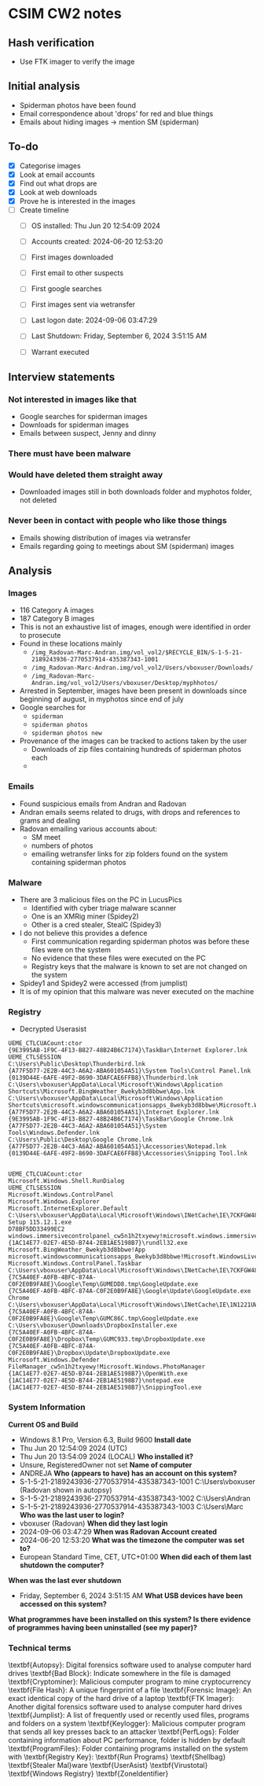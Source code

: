 # CSIM CW2 notes
## Hash verification
- Use FTK imager to verify the image

## Initial analysis
- Spiderman photos have been found
- Email correspondence about 'drops' for red and blue things
- Emails about hiding images -> mention SM (spiderman)

## To-do
- [x] Categorise images 
- [x] Look at email accounts
- [x] Find out what drops are
- [x] Look at web downloads
- [x] Prove he is interested in the images
- [ ] Create timeline
	- [ ] OS installed:  Thu Jun 20 12:54:09 2024
	- [ ] Accounts created: 2024-06-20 12:53:20
	- [ ] First images downloaded
	- [ ] First email to other suspects
	- [ ] First google searches
	- [ ] First images sent via wetransfer
	- [ ] Last logon date: 2024-09-06 03:47:29
	- [ ] Last Shutdown:  Friday, September 6, 2024 3:51:15 AM
	- [ ] Warrant executed


## Interview statements
### Not interested in images like that
- Google searches for spiderman images
- Downloads for spiderman images 
- Emails between suspect, Jenny and dinny
### There must have been malware
### Would have deleted them straight away
- Downloaded images still in both downloads folder and myphotos folder, not deleted
### Never been in contact with people who like those things
- Emails showing distribution of images via wetransfer
- Emails regarding going to meetings about SM (spiderman) images

## Analysis
### Images
- 116 Category A images
- 187 Category B images
- This is not an exhaustive list of images, enough were identified in order to prosecute 
- Found in these locations mainly 
	- `/img_Radovan-Marc-Andran.img/vol_vol2/$RECYCLE_BIN/S-1-5-21-2189243936-2770537914-435387343-1001`
	- `/img_Radovan-Marc-Andran.img/vol_vol2/Users/vboxuser/Downloads/`
	- `/img_Radovan-Marc-Andran.img/vol_vol2/Users/vboxuser/Desktop/myphhotos/`
- Arrested in September, images have been present in downloads since beginning of august, in myphotos since end of july
- Google searches for 
	- `spiderman`
	- `spiderman photos`
	- `spiderman photos new`
- Provenance of the images can be tracked to actions taken by the user
	- Downloads of zip files containing hundreds of spiderman photos each 
	- 

### Emails
- Found suspicious emails from Andran and Radovan
- Andran emails seems related to drugs, with drops and references to grams and dealing
- Radovan emailing various accounts about:
	- SM meet
	- numbers of photos
	- emailing wetransfer links for zip folders found on the system containing spiderman photos


### Malware
- There are 3 malicious files on the PC in LucusPics
	- Identified with cyber triage malware scanner
	- One is an XMRig miner (Spidey2)
	- Other is a cred stealer, StealC (Spidey3)
- I do not believe this provides a defence
	- First communication regarding spiderman photos was before these files were on the system
	- No evidence that these files were executed on the PC
	- Registry keys that the malware is known to set are not changed on the system
- Spidey1 and Spidey2 were accessed (from jumplist) 
- It is of my opinion that this malware was never executed on the machine


### Registry
- Decrypted Userasist
```
UEME_CTLCUACount:ctor	
{9E3995AB-1F9C-4F13-B827-48B24B6C7174}\TaskBar\Internet Explorer.lnk	
UEME_CTLSESSION	
C:\Users\Public\Desktop\Thunderbird.lnk	
{A77F5D77-2E2B-44C3-A6A2-ABA601054A51}\System Tools\Control Panel.lnk
{0139D44E-6AFE-49F2-8690-3DAFCAE6FFB8}\Thunderbird.lnk	
C:\Users\vboxuser\AppData\Local\Microsoft\Windows\Application Shortcuts\Microsoft.BingWeather_8wekyb3d8bbwe\App.lnk	
C:\Users\vboxuser\AppData\Local\Microsoft\Windows\Application Shortcuts\microsoft.windowscommunicationsapps_8wekyb3d8bbwe\Microsoft.WindowsLive.Mail.lnk	
{A77F5D77-2E2B-44C3-A6A2-ABA601054A51}\Internet Explorer.lnk	
{9E3995AB-1F9C-4F13-B827-48B24B6C7174}\TaskBar\Google Chrome.lnk	
{A77F5D77-2E2B-44C3-A6A2-ABA601054A51}\System Tools\Windows.Defender.lnk
C:\Users\Public\Desktop\Google Chrome.lnk
{A77F5D77-2E2B-44C3-A6A2-ABA601054A51}\Accessories\Notepad.lnk	
{0139D44E-6AFE-49F2-8690-3DAFCAE6FFB8}\Accessories\Snipping Tool.lnk	


UEME_CTLCUACount:ctor	
Microsoft.Windows.Shell.RunDialog
UEME_CTLSESSION	
Microsoft.Windows.ControlPanel	
Microsoft.Windows.Explorer	
Microsoft.InternetExplorer.Default	
C:\Users\vboxuser\AppData\Local\Microsoft\Windows\INetCache\IE\7CKFGW48\Thunderbird Setup 115.12.1.exe	
D78BF5DD33499EC2	
windows.immersivecontrolpanel_cw5n1h2txyewy!microsoft.windows.immersivecontrolpanel	
{1AC14E77-02E7-4E5D-B744-2EB1AE5198B7}\rundll32.exe	
Microsoft.BingWeather_8wekyb3d8bbwe!App	
microsoft.windowscommunicationsapps_8wekyb3d8bbwe!Microsoft.WindowsLive.Mail	
Microsoft.Windows.ControlPanel.Taskbar	
C:\Users\vboxuser\AppData\Local\Microsoft\Windows\INetCache\IE\7CKFGW48\ChromeSetup.exe	
{7C5A40EF-A0FB-4BFC-874A-C0F2E0B9FA8E}\Google\Temp\GUMEDD8.tmp\GoogleUpdate.exe	
{7C5A40EF-A0FB-4BFC-874A-C0F2E0B9FA8E}\Google\Update\GoogleUpdate.exe	
Chrome	
C:\Users\vboxuser\AppData\Local\Microsoft\Windows\INetCache\IE\1N1221UW\ChromeSetup.exe	
{7C5A40EF-A0FB-4BFC-874A-C0F2E0B9FA8E}\Google\Temp\GUMC86C.tmp\GoogleUpdate.exe
C:\Users\vboxuser\Downloads\DropboxInstaller.exe
{7C5A40EF-A0FB-4BFC-874A-C0F2E0B9FA8E}\Dropbox\Temp\GUMC933.tmp\DropboxUpdate.exe
{7C5A40EF-A0FB-4BFC-874A-C0F2E0B9FA8E}\Dropbox\Update\DropboxUpdate.exe	
Microsoft.Windows.Defender	
FileManager_cw5n1h2txyewy!Microsoft.Windows.PhotoManager	
{1AC14E77-02E7-4E5D-B744-2EB1AE5198B7}\OpenWith.exe	
{1AC14E77-02E7-4E5D-B744-2EB1AE5198B7}\notepad.exe	
{1AC14E77-02E7-4E5D-B744-2EB1AE5198B7}\SnippingTool.exe	
```


### System Information
**Current OS and Build**
- Windows 8.1 Pro, Version 6.3, Build 9600
**Install date**
- Thu Jun 20 12:54:09 2024 (UTC)
- Thu Jun 20 13:54:09 2024 (LOCAL)
**Who installed it?**
- Unsure, RegisteredOwner not set
**Name of computer**
- ANDREJA
**Who (appears to have) has an account on this system?**
- S-1-5-21-2189243936-2770537914-435387343-1001	C:\Users\vboxuser (Radovan shown in autopsy)
- S-1-5-21-2189243936-2770537914-435387343-1002	C:\Users\Andran
- S-1-5-21-2189243936-2770537914-435387343-1003	C:\Users\Marc
**Who was the last user to login?**
- vboxuser (Radovan)
**When did they last login**
- 2024-09-06 03:47:29
**When was Radovan Account created**
- 2024-06-20 12:53:20
**What was the timezone the computer was set to?**
- European Standard Time, CET, UTC+01:00
**When did each of them last shutdown the computer?**

**When was the last ever shutdown**
- Friday, September 6, 2024 3:51:15 AM
**What USB devices have been accessed on this system?**


**What programmes have been installed on this system? Is there evidence of programmes having been uninstalled (see my paper)?**



### Technical terms
\textbf{Autopsy}:  Digital forensics software used to analyse computer hard drives
\textbf{Bad Block}: Indicate somewhere in the file is damaged
\textbf{Cryptominer}: Malicious computer program to mine cryptocurrency 
\textbf{File Hash}: A unique fingerprint of a file
\textbf{Forensic Image}: An exact identical copy of the hard drive of a laptop
\textbf{FTK Imager}: Another digital forensics software used to analyse computer hard drives
\textbf{Jumplist}: A list of frequently used or recently used files, programs and folders on a system
\textbf{Keylogger}: Malicious computer program that sends all key presses back to an attacker
\textbf{PerfLogs}: Folder containing information about PC performance, folder is hidden by default
\textbf{ProgramFiles}: Folder containing programs installed on the system with
\textbf{Registry Key}: 
\textbf{Run Programs}
\textbf{Shellbag}
\textbf{Stealer Mal}ware
\textbf{UserAsist}
\textbf{Virustotal}
\textbf{Windows Registry}
\textbf{ZoneIdentifier}
